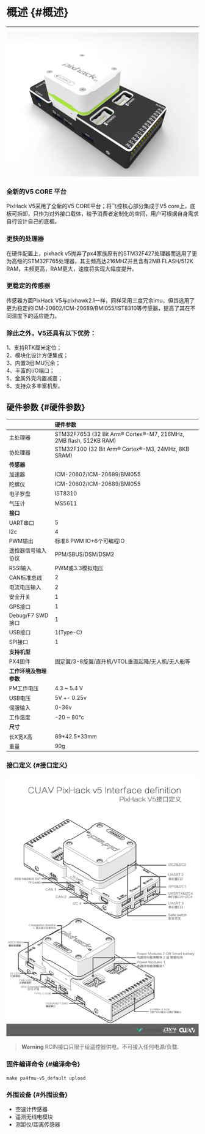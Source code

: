 # 概述 {#概述}

---

![Pixhack v5](../assets/flight-controller/pixhack-v5/pixhack-v5.jpg)

### 全新的V5 CORE 平台

PixHack V5采用了全新的V5 CORE平台；将飞控核心部分集成于V5 core上，底板可拆卸，只作为对外接口载体，给予消费者定制化的空间，用户可根据自身需求自行设计自己的底板。

### 更快的处理器

在硬件配置上，pixhack v5抛弃了px4家族原有的STM32F427处理器而选用了更为高级的STM32F765处理器，其主频高达216MHZ并且含有2MB FLASH/512K RAM，主频更高，RAM更大，速度将实现大幅度提升。

### 更稳定的传感器

传感器方面PixHack V5与pixhawk2.1一样，同样采用三度冗余imu，但其选用了更为稳定的ICM-20602/ICM-20689/BMI055/IST8310等传感器，提高了其在不同温度下的适应能力。

### 除此之外，V5还具有以下优势：

1、支持RTK厘米定位；  
2、模块化设计方便集成；  
3、内置3组IMU冗余；  
4、丰富的I/O端口；  
5、金属外壳内置减震；  
6、支持众多丰富机型。

## 硬件参数 {#硬件参数}

|  | **硬件参数** |
| :--- | :--- |
| 主处理器 | STM32F7653  \(32 Bit Arm® Cortex®-M7, 216MHz, 2MB flash, 512KB RAM\) |
| 协处理器 | STM32F100 \(32 Bit Arm® Cortex®-M3, 24MHz, 8KB SRAM\) |
| **传感器** |  |
| 加速器 | ICM-20602/ICM-20689/BMI055 |
| 陀螺仪 | ICM-20602/ICM-20689/BMI055 |
| 电子罗盘 | IST8310 |
| 气压计 | MS5611 |
| **接口** |  |
| UART串口 | 5 |
| I2c | 4 |
| PWM输出 | 标准8 PWM IO+6个可编程IO |
| 遥控器信号输入协议 | PPM/SBUS/DSM/DSM2 |
| RSSI输入 | PWM或3.3模拟电压 |
| CAN标准总线 | 2 |
| 电流电压输入 | 2 |
| 安全开关 | 1 |
| GPS接口 | 1 |
| Debug/F7 SWD接口 | 1 |
| USB接口 | 1\(Type-C\) |
| SPI接口 | 1 |
| **支持机型** |  |
| PX4固件 | 固定翼/3-8旋翼/直升机/VTOL垂直起降/无人机/无人船等 |
| **工作环境及物理参数** |  |
| PM工作电压 | 4.3 ~ 5.4 V |
| USB电压 | 5V +- 0.25v |
| 伺服输入 | 0-36v |
| 工作温度 | -20 ~ 80°c |
| **尺寸** |  |
| 长X宽X高 | 89\*42.5\*33mm |
| 重量 | 90g |

### 接口定义 {#接口定义}

![Pixhack v5](../assets/flight-controller/pixhack-v5/pixhack-v5-connectors.jpg)

> **Warning** RCIN接口只限于给遥控器供电，不可接入任何电源/负载.

### 固件编译命令 {#编译命令}

`make px4fmu-v5_default upload`

### 外围设备 {#外围设备}

* 空速计传感器
* 遥测无线电模块
* 测距仪/距离传感器 



